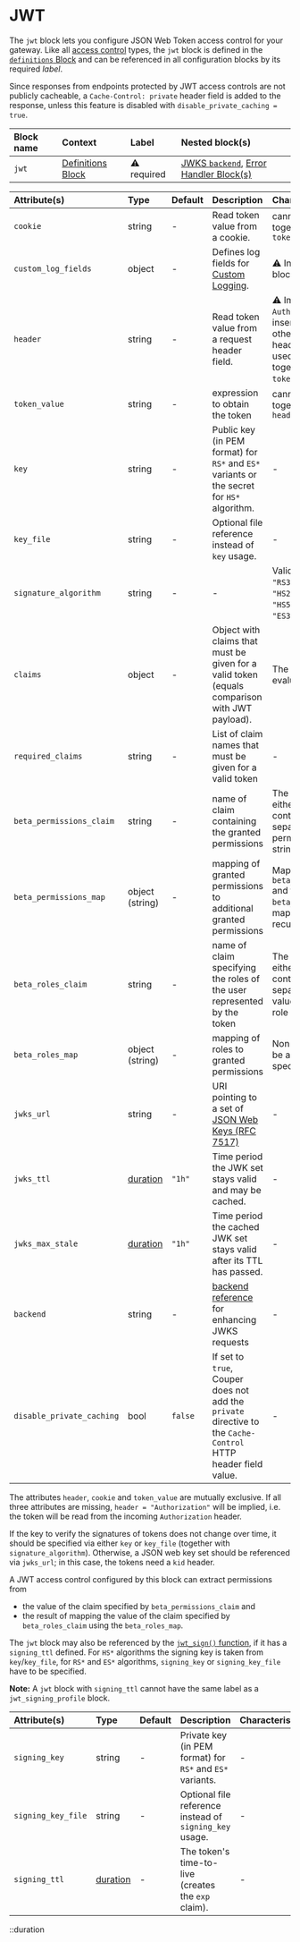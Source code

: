 # JWT

The `jwt` block lets you configure JSON Web Token access control for your gateway.
Like all [access control](../access-control) types, the `jwt` block is defined in
the [`definitions` Block](definitions) and can be referenced in all configuration blocks by its
required _label_.

Since responses from endpoints protected by JWT access controls are not publicly cacheable, a `Cache-Control: private` header field is added to the response, unless this feature is disabled with `disable_private_caching = true`.

| Block name | Context                                 | Label            | Nested block(s)                                                                  |
|:-----------|:----------------------------------------|:-----------------|:---------------------------------------------------------------------------------|
| `jwt`      | [Definitions Block](definitions) | &#9888; required | [JWKS `backend`](backend), [Error Handler Block(s)](error_handler) |

| Attribute(s)              | Type                  | Default | Description                                                                                                   | Characteristic(s)                                                                                                                                                            | Example                                                                       |
|:--------------------------|:----------------------|:--------|:--------------------------------------------------------------------------------------------------------------|:-----------------------------------------------------------------------------------------------------------------------------------------------------------------------------|:------------------------------------------------------------------------------|
| `cookie`                  | string                | -       | Read token value from a cookie.                                                                               | cannot be used together with `header` or `token_value`                                                                                                                       | `cookie = "AccessToken"`                                                      |
| `custom_log_fields`       | object                | -       | Defines log fields for [Custom Logging](/observation/logging#custom-logging).                                              | &#9888; Inherited by nested blocks.                                                                                                                                          | -                                                                             |
| `header`                  | string                | -       | Read token value from a request header field.                                                                 | &#9888; Implies `Bearer` if `Authorization` (case-insensitive) is used, otherwise any other header name can be used. Cannot be used together with `cookie` or `token_value`. | `header = "Authorization"`                                                    |
| `token_value`             | string                | -       | expression to obtain the token                                                                                | cannot be used together with `cookie` or `header`                                                                                                                            | `token_value = request.form_body.token[0]`                                    |
| `key`                     | string                | -       | Public key (in PEM format) for `RS*` and `ES*` variants or the secret for `HS*` algorithm.                    | -                                                                                                                                                                            | -                                                                             |
| `key_file`                | string                | -       | Optional file reference instead of `key` usage.                                                               | -                                                                                                                                                                            | -                                                                             |
| `signature_algorithm`     | string                | -       | -                                                                                                             | Valid values: `"RS256"`, `"RS384"`, `"RS512"`, `"HS256"`, `"HS384"`, `"HS512"`, `"ES256"`, `"ES384"`, `"ES512"`                                                              | -                                                                             |
| `claims`                  | object                | -       | Object with claims that must be given for a valid token (equals comparison with JWT payload).                 | The claim values are evaluated per request.                                                                                                                                  | `claims = { pid = request.path_params.pid }`                                  |
| `required_claims`         | string                | -       | List of claim names that must be given for a valid token                                                      | -                                                                                                                                                                            | `required_claims = ["roles"]`                                                 |
| `beta_permissions_claim`  | string                | -       | name of claim containing the granted permissions                                                              | The claim value must either be a string containing a space-separated list of permissions or a list of string permissions                                                     | `beta_permissions_claim = "scope"`                                            |
| `beta_permissions_map`    | object (string)       | -       | mapping of granted permissions to additional granted permissions                                              | Maps values from `beta_permissions_claim` and those created from `beta_roles_map`. The map is called recursively.                                                            | `beta_permissions_map = { p1 = ["p3", "p4"], p2 = ["p5"] }`                   |
| `beta_roles_claim`        | string                | -       | name of claim specifying the roles of the user represented by the token                                       | The claim value must either be a string containing a space-separated list of role values or a list of string role values                                                     | `beta_roles_claim = "roles"`                                                  |
| `beta_roles_map`          | object (string)       | -       | mapping of roles to granted permissions                                                                       | Non-mapped roles can be assigned with `*` to specific permissions.                                                                                                           | `beta_roles_map = { role1 = ["p1", "p2"], role2 = ["p3"], "*" = ["public"] }` |
| `jwks_url`                | string                | -       | URI pointing to a set of [JSON Web Keys (RFC 7517)](https://datatracker.ietf.org/doc/html/rfc7517)            | -                                                                                                                                                                            | `jwks_url = "http://identityprovider:8080/jwks.json"`                         |
| `jwks_ttl`                | [duration](#duration) | `"1h"`  | Time period the JWK set stays valid and may be cached.                                                        | -                                                                                                                                                                            | `jwks_ttl = "1800s"`                                                          |
| `jwks_max_stale`          | [duration](#duration) | `"1h"`  | Time period the cached JWK set stays valid after its TTL has passed.                                          | -                                                                                                                                                                            | `jwks_max_stale = "45m"`                                                      |
| `backend`                 | string                | -       | [backend reference](backend) for enhancing JWKS requests                                               | -                                                                                                                                                                            | `backend = "jwks_backend"`                                                    |
| `disable_private_caching` | bool                  | `false` | If set to `true`, Couper does not add the `private` directive to the `Cache-Control` HTTP header field value. | -                                                                                                                                                                            | -                                                                             |

The attributes `header`, `cookie` and `token_value` are mutually exclusive.
If all three attributes are missing, `header = "Authorization"` will be implied, i.e. the token will be read from the incoming `Authorization` header.

If the key to verify the signatures of tokens does not change over time, it should be specified via either `key` or `key_file` (together with `signature_algorithm`).
Otherwise, a JSON web key set should be referenced via `jwks_url`; in this case, the tokens need a `kid` header.

A JWT access control configured by this block can extract permissions from

- the value of the claim specified by `beta_permissions_claim` and
- the result of mapping the value of the claim specified by `beta_roles_claim` using the `beta_roles_map`.

The `jwt` block may also be referenced by the [`jwt_sign()` function](../functions), if it has a `signing_ttl` defined. For `HS*` algorithms the signing key is taken from `key`/`key_file`, for `RS*` and `ES*` algorithms, `signing_key` or `signing_key_file` have to be specified.

**Note:** A `jwt` block with `signing_ttl` cannot have the same label as a `jwt_signing_profile` block.

| Attribute(s)       | Type                  | Default | Description                                               | Characteristic(s) | Example |
|:-------------------|:----------------------|:--------|:----------------------------------------------------------|:------------------|:--------|
| `signing_key`      | string                | -       | Private key (in PEM format) for `RS*` and `ES*` variants. | -                 | -       |
| `signing_key_file` | string                | -       | Optional file reference instead of `signing_key` usage.   | -                 | -       |
| `signing_ttl`      | [duration](#duration) | -       | The token's time-to-live (creates the `exp` claim).       | -                 | -       |

::duration
